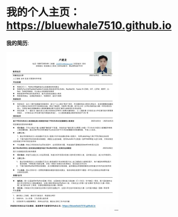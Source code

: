 # 我的个人主页：https://bluewhale7510.github.io

**我的简历**:

<img src="./我的收藏/我的简历.jpg" style="zoom:50%;" />
